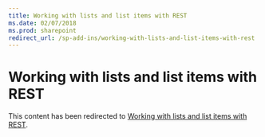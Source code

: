 ```yaml
---
title: Working with lists and list items with REST
ms.date: 02/07/2018
ms.prod: sharepoint
redirect_url: /sp-add-ins/working-with-lists-and-list-items-with-rest
---
```



# Working with lists and list items with REST

This content has been redirected to [Working with lists and list items with REST](sp-add-ins/working-with-lists-and-list-items-with-rest.md).
